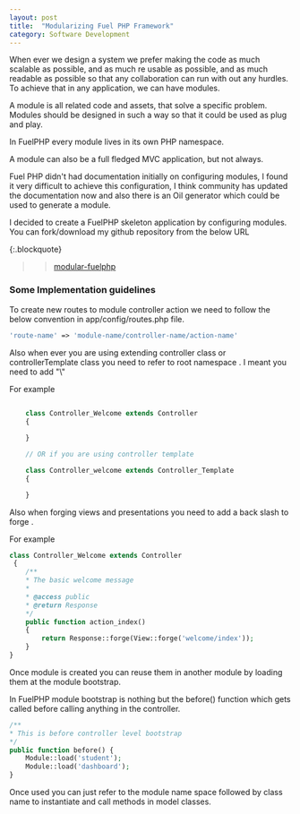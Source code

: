 ```yaml
---
layout: post
title:  "Modularizing Fuel PHP Framework"
category: Software Development
---
```


When ever we design a system we prefer making the code as much scalable as possible, and as much re usable as possible, and as much readable as possible so that any collaboration can run with out any hurdles. To achieve that in any application, we can have modules.

A module is all related code and assets, that solve a specific problem. Modules should be designed in such a way so that it could be used as plug and play.

In FuelPHP every module lives in its own PHP namespace.

A module can also be a full fledged MVC application, but not always.

Fuel PHP didn't had documentation initially on configuring modules, I found it very difficult to achieve this configuration, I think community has updated the documentation now and also there is an Oil generator which could be used to generate a module.

I decided to create a FuelPHP skeleton application by configuring modules. You can fork/download my github repository from the below URL

{:.blockquote}
>> [modular-fuelphp](https://github.com/aravind666/modular-fuelphp)

### Some Implementation guidelines

To create new routes to module controller action we need to follow the below convention in app/config/routes.php file.

```php
'route-name' => 'module-name/controller-name/action-name'
```


Also when ever you are using extending controller class or controllerTemplate class you need to refer to root namespace . I meant you need to add "\\"

For example

```php
    
    class Controller_Welcome extends Controller
    {

    }

    // OR if you are using controller template

    class Controller_welcome extends Controller_Template
    {

    }

```

Also when forging views and presentations you need to add a back slash to forge .

For example

```php
class Controller_Welcome extends Controller
 {
    /**
    * The basic welcome message
    *
    * @access public
    * @return Response
    */
    public function action_index()
    {
        return Response::forge(View::forge('welcome/index'));
    }
}
``` 
    

Once module is created you can reuse them in another module by loading them at the module bootstrap.

In FuelPHP module bootstrap is nothing but the before() function which gets called before calling anything in the controller.

```php
/**
* This is before controller level bootstrap
*/
public function before() {
    Module::load('student');
    Module::load('dashboard');
}
```

Once used you can just refer to the module name space followed by class name to instantiate and call methods in model classes.